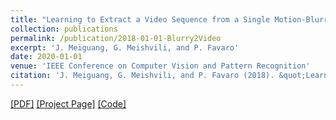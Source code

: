 ```yaml
---
title: "Learning to Extract a Video Sequence from a Single Motion-Blurred Image"
collection: publications
permalink: /publication/2018-01-01-Blurry2Video
excerpt: 'J. Meiguang, G. Meishvili, and P. Favaro'
date: 2020-01-01
venue: 'IEEE Conference on Computer Vision and Pattern Recognition'
citation: 'J. Meiguang, G. Meishvili, and P. Favaro (2018). &quot;Learning to Extract a Video Sequence from a Single Motion-Blurred Image	.&quot; <i>CVPR 2018</i>.'
---
```


 [[PDF]](https://arxiv.org/pdf/1804.04065.pdf) [[Project Page]]() [[Code]](https://github.com/MeiguangJin/Learning-to-Extract-a-Video-Sequence-from-a-Single-Motion-Blurred-Image) 
